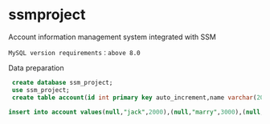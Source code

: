 # ssmproject
Account information management system integrated with SSM



`MySQL version requirements：above 8.0`

Data preparation

```sql
 create database ssm_project;
 use ssm_project;
 create table account(id int primary key auto_increment,name varchar(20),money float);
```

```sql
insert into account values(null,"jack",2000),(null,"marry",3000),(null,"kasa",1500),(null,"lina",4000),(null,"mack",5000),(null,"linda",6000),(null,"tina",4000),(null,"ethan",6000),(null,"james",3000),(null,"noah",7000),(null,"samuel",5500),(null,"jack",4000);
```

